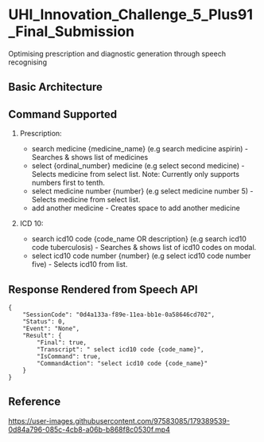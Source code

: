 # UHI_Innovation_Challenge_5_Plus91_Final_Submission
 Optimising prescription and diagnostic generation through speech recognising
 
## Basic Architecture

## Command Supported

1. Prescription:
    - search medicine {medicine_name} (e.g search medicine aspirin) - Searches & shows list of medicines
    - select {ordinal_number} medicine (e.g select second medicine) - Selects medicine from select list.  Note: Currently only supports numbers first to tenth.
    - select medicine number {number} (e.g select medicine number 5) - Selects medicine from select list.
    - add another medicine - Creates space to add another medicine

2. ICD 10:
    - search icd10 code {code_name OR description} (e.g search icd10 code tuberculosis) - Searches & shows list of icd10 codes on modal.
    - select icd10 code number {number} (e.g select icd10 code number five) - Selects icd10 from list.

## Response Rendered from Speech API

```
{
    "SessionCode": "0d4a133a-f89e-11ea-bb1e-0a58646cd702",
    "Status": 0,
    "Event": "None",
    "Result": {
        "Final": true,
        "Transcript": " select icd10 code {code_name}",
        "IsCommand": true,
        "CommandAction": "select icd10 code {code_name}"
    }
}
```

## Reference

https://user-images.githubusercontent.com/97583085/179389539-0d84a796-085c-4cb8-a06b-b868f8c0530f.mp4





